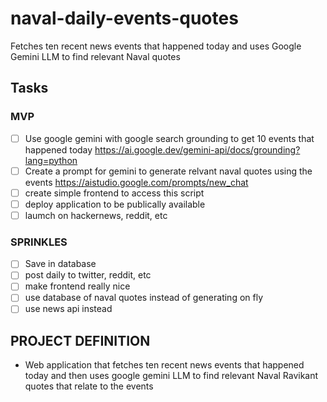 # naval-daily-events-quotes
Fetches ten recent news events that happened today and uses Google Gemini LLM to find relevant Naval quotes

## Tasks
### MVP
- [ ] Use google gemini with google search grounding to get 10 events that happened today https://ai.google.dev/gemini-api/docs/grounding?lang=python
- [ ] Create a prompt for gemini to generate relvant naval quotes using the events https://aistudio.google.com/prompts/new_chat
- [ ] create simple frontend to access this script
- [ ] deploy application to be publically available
- [ ] laumch on hackernews, reddit, etc

### SPRINKLES
- [ ] Save in database
- [ ] post daily to twitter, reddit, etc
- [ ] make frontend really nice
- [ ] use database of naval quotes instead of generating on fly
- [ ] use news api instead

## PROJECT DEFINITION
- Web application that fetches ten recent news events that happened today and then uses google gemini LLM to find relevant Naval Ravikant quotes that relate to the events
